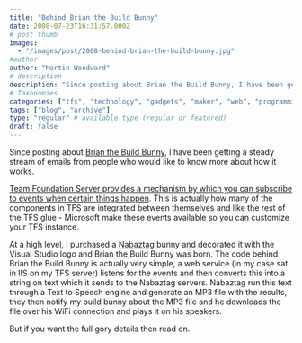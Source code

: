 ```yaml
---
title: "Behind Brian the Build Bunny"
date: 2008-07-23T16:31:57.000Z
# post thumb
images:
  - "/images/post/2008-behind-brian-the-build-bunny.jpg"
#author
author: "Martin Woodward"
# description
description: "Since posting about Brian the Build Bunny, I have been getting a steady stream of emails from people who would like to know more about how it works."
# Taxonomies
categories: ["tfs", "technology", "gadgets", "maker", "web", "programming"]
tags: ["blog", "archive"]
type: "regular" # available type (regular or featured)
draft: false
---
```

[](http://www.youtube.com/watch?v=Is32fWJJA-I) Since posting about [Brian the Build Bunny](http://www.woodwardweb.com/gadgets/000434.html), I have been getting a steady stream of emails from people who would like to know more about how it works.  

[Team Foundation Server provides a mechanism by which you can subscribe to events when certain things happen](http://msdn.microsoft.com/en-us/magazine/cc507647.aspx).  This is actually how many of the components in TFS are integrated between themselves and like the rest of the TFS glue - Microsoft make these events available so you can customize your TFS instance.  

At a high level, I purchased a [Nabaztag](http://www.nabaztag.com/) bunny and decorated it with the Visual Studio logo and Brian the Build Bunny was born. The code behind Brian the Build Bunny is actually very simple, a web service (in my case sat in IIS on my TFS server) listens for the events and then converts this into a string on text which it sends to the Nabaztag servers.  Nabaztag run this text through a Text to Speech engine and generate an MP3 file with the results, they then notify my build bunny about the MP3 file and he downloads the file over his WiFi connection and plays it on his speakers.  

But if you want the full gory details then read on.